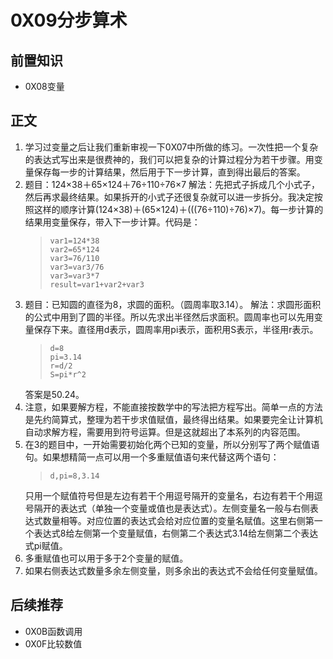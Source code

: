 # 0X09分步算术
## 前置知识
* 0X08变量
## 正文
1. 学习过变量之后让我们重新审视一下0X07中所做的练习。一次性把一个复杂的表达式写出来是很费神的，我们可以把复杂的计算过程分为若干步骤。用变量保存每一步的计算结果，然后用于下一步计算，直到得出最后的答案。
2. 题目：124×38＋65×124＋76÷110÷76×7
    解法：先把式子拆成几个小式子，然后再求最终结果。如果拆开的小式子还很复杂就可以进一步拆分。我决定按照这样的顺序计算(124×38)＋(65×124)＋(((76÷110)÷76)×7)。每一步计算的结果用变量保存，带入下一步计算。代码是：
    >```
    >var1=124*38
    >var2=65*124
    >var3=76/110
    >var3=var3/76
    >var3=var3*7
    >result=var1+var2+var3
    >```
3. 题目：已知圆的直径为8，求圆的面积。（圆周率取3.14）。
    解法：求圆形面积的公式中用到了圆的半径。所以先求出半径然后求面积。圆周率也可以先用变量保存下来。直径用d表示，圆周率用pi表示，面积用S表示，半径用r表示。
    >```
    >d=8
    >pi=3.14
    >r=d/2
    >S=pi*r^2
    >```
    答案是50.24。
4. 注意，如果要解方程，不能直接按数学中的写法把方程写出。简单一点的方法是先约简算式，整理为若干步求值赋值，最终得出结果。如果要完全让计算机自动求解方程，需要用到符号运算。但是这就超出了本系列的内容范围。
5. 在3的题目中，一开始需要初始化两个已知的变量，所以分别写了两个赋值语句。如果想精简一点可以用一个多重赋值语句来代替这两个语句：
    >```
    >d,pi=8,3.14
    >```
    只用一个赋值符号但是左边有若干个用逗号隔开的变量名，右边有若干个用逗号隔开的表达式（单独一个变量或值也是表达式）。左侧变量名一般与右侧表达式数量相等。对应位置的表达式会给对应位置的变量名赋值。这里右侧第一个表达式8给左侧第一个变量赋值，右侧第二个表达式3.14给左侧第二个表达式pi赋值。
6. 多重赋值也可以用于多于2个变量的赋值。
7. 如果右侧表达式数量多余左侧变量，则多余出的表达式不会给任何变量赋值。
## 后续推荐
* 0X0B函数调用
* 0X0F比较数值
